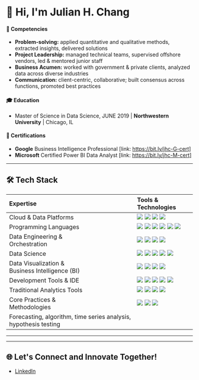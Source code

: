 # 👋 Hi, I'm Julian H. Chang
#### 🧩 Competencies

- **Problem-solving:** applied quantitative and qualitative methods, extracted insights, delivered solutions
- **Project Leadership:** managed technical teams, supervised offshore vendors, led & mentored junior staff
- **Business Acumen:** worked with government & private clients, analyzed data across diverse industries
- **Communication:** client-centric, collaborative; built consensus across functions, promoted best practices

#### 🎓 Education

- Master of Science in Data Science, JUNE 2019   |   **Northwestern University**   |   Chicago, IL

#### 📜 Certifications
- **Google** Business Intelligence Professional [link: https://bit.ly/jhc-G-cert]
- **Microsoft** Certified Power BI Data Analyst [link: https://bit.ly/jhc-M-cert]

---
## 🛠️ Tech Stack

| Expertise | Tools & Technologies |
|:---|:----|
| Cloud & Data Platforms | <!-- Amazon Web Services (AWS) --><img src="https://img.shields.io/static/v1?label=&message=Amazon%20Web%20Services&color=FF9900&style=for-the-badge&messageColor=ffffff">  <!-- Microsoft Azure --><img src="https://img.shields.io/static/v1?label=&message=Microsoft%20Azure&color=0078D4&style=for-the-badge&messageColor=ffffff">  <!-- Databricks --><img src="https://img.shields.io/static/v1?label=&message=Databricks&color=FF3621&style=for-the-badge&messageColor=ffffff">  <!-- Snowflake --><img src="https://img.shields.io/static/v1?label=&message=Snowflake&color=29B5E8&style=for-the-badge&messageColor=ffffff"> |
| Programming Languages | <!-- Python --><img src="https://img.shields.io/static/v1?label=&message=Python&color=3776AB&style=for-the-badge&messageColor=ffffff">  <!-- R --><img src="https://img.shields.io/static/v1?label=&message=R&color=276DC3&style=for-the-badge&messageColor=ffffff">  <!-- T-SQL --><img src="https://img.shields.io/static/v1?label=&message=T-SQL&color=CC2927&style=for-the-badge&messageColor=ffffff">  <!-- VBA --><img src="https://img.shields.io/static/v1?label=&message=VBA&color=217346&style=for-the-badge&messageColor=ffffff">  <!-- Apps Script --><img src="https://img.shields.io/static/v1?label=&message=Apps%20Script&color=4285F4&style=for-the-badge&messageColor=ffffff">  <!-- BigQuery --><img src="https://img.shields.io/static/v1?label=&message=BigQuery&color=4285F4&style=for-the-badge&messageColor=ffffff"> |
| Data Engineering &<br> Orchestration | <!-- Apache Spark --><img src="https://img.shields.io/static/v1?label=&message=Apache%20Spark&color=E25A1C&style=for-the-badge&messageColor=ffffff">  <!-- Data Factory (Azure) --><img src="https://img.shields.io/static/v1?label=&message=Data%20Factory&color=0078D4&style=for-the-badge&messageColor=ffffff">  <!-- PySpark --><img src="https://img.shields.io/static/v1?label=&message=PySpark&color=E25A1C&style=for-the-badge&messageColor=ffffff">  <!-- Spark SQL --><img src="https://img.shields.io/static/v1?label=&message=Spark%20SQL&color=E25A1C&style=for-the-badge&messageColor=ffffff"> |
| Data Science | <!-- Jupyter Notebook --><img src="https://img.shields.io/static/v1?label=&message=Jupyter%20Notebook&color=F37626&style=for-the-badge&messageColor=ffffff">  <!-- Pandas --><img src="https://img.shields.io/static/v1?label=&message=Pandas&color=150458&style=for-the-badge&messageColor=ffffff">  <!-- NumPy --><img src="https://img.shields.io/static/v1?label=&message=NumPy&color=013243&style=for-the-badge&messageColor=ffffff">  <!-- SciPy --><img src="https://img.shields.io/static/v1?label=&message=SciPy&color=8CAAE6&style=for-the-badge&messageColor=ffffff">  <!-- Scikit-learn --><img src="https://img.shields.io/static/v1?label=&message=Scikit-learn&color=F7931E&style=for-the-badge&messageColor=ffffff"> |
| Data Visualization &<br> Business Intelligence (BI) | <!-- Power BI --><img src="https://img.shields.io/static/v1?label=&message=Power%20BI&color=F2C811&style=for-the-badge&messageColor=000000">  <!-- Tableau --><img src="https://img.shields.io/static/v1?label=&message=Tableau&color=E97627&style=for-the-badge&messageColor=ffffff">  <!-- Looker --><img src="https://img.shields.io/static/v1?label=&message=Looker&color=4285F4&style=for-the-badge&messageColor=ffffff">  <!-- Matplotlib --><img src="https://img.shields.io/static/v1?label=&message=Matplotlib&color=11557C&style=for-the-badge&messageColor=ffffff"> |
| Development Tools & IDE | <!-- Git --><img src="https://img.shields.io/static/v1?label=&message=Git&color=F05032&style=for-the-badge&messageColor=ffffff">  <!-- Visual Studio --><img src="https://img.shields.io/static/v1?label=&message=Visual%20Studio&color=5C2D91&style=for-the-badge&messageColor=ffffff">  <!-- VS Code --><img src="https://img.shields.io/static/v1?label=&message=VS%20Code&color=007ACC&style=for-the-badge&messageColor=ffffff">  <!-- Azure DevOps --><img src="https://img.shields.io/static/v1?label=&message=Azure%20DevOps&color=0078D4&style=for-the-badge&messageColor=ffffff">  <!-- Databricks Notebooks --><img src="https://img.shields.io/static/v1?label=&message=Databricks%20Notebooks&color=FF3621&style=for-the-badge&messageColor=ffffff"> |
| Traditional Analytics Tools | <!-- MS Excel --><img src="https://img.shields.io/static/v1?label=&message=MS%20Excel&color=217346&style=for-the-badge&messageColor=ffffff">  <!-- Power Query --><img src="https://img.shields.io/static/v1?label=&message=Power%20Query&color=F2C811&style=for-the-badge&messageColor=000000">  <!-- DAX (Data Analysis Expressions) --><img src="https://img.shields.io/static/v1?label=&message=DAX&color=F2C811&style=for-the-badge&messageColor=000000">  <!-- Pivot Tables --><img src="https://img.shields.io/static/v1?label=&message=Pivot%20Tables&color=217346&style=for-the-badge&messageColor=ffffff"> |
| Core Practices &<br> Methodologies | <!-- Agile/Scrum --><img src="https://img.shields.io/static/v1?label=&message=Agile/Scrum&color=0052CC&style=for-the-badge&messageColor=ffffff">  <!-- Data Governance --><img src="https://img.shields.io/static/v1?label=&message=Data%20Governance&color=8E44AD&style=for-the-badge&messageColor=ffffff">  <!-- Data Quality Frameworks --><img src="https://img.shields.io/static/v1?label=&message=Data%20Quality%20Frameworks&color=E74C3C&style=for-the-badge&messageColor=ffffff"> |
| Forecasting, algorithm, time series analysis, hypothesis testing |    |

---

---
## 🌐 Let's Connect and Innovate Together!

- [LinkedIn](your-linkedin-url)
